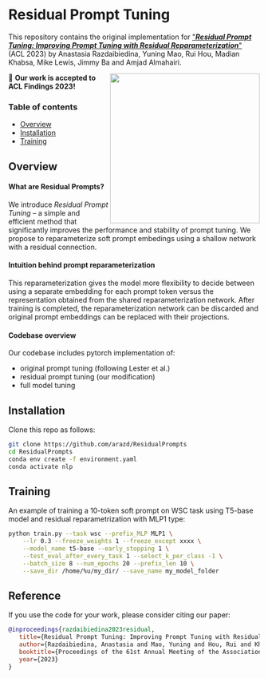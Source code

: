 # Residual Prompt Tuning
This repository contains the original implementation for ["***Residual Prompt Tuning: Improving Prompt Tuning
with Residual Reparameterization***"](https://arxiv.org/abs/2305.03937) (ACL 2023) by Anastasia Razdaibiedina, Yuning Mao, Rui Hou, Madian Khabsa, Mike Lewis, Jimmy Ba and Amjad Almahairi.

<!-- ![Residual Prompt Tuning illustration](/images/residual_pt_method.png) -->
<img src="images/residual_pt_method.png" align="right" width="300">
<!-- **Illustration of Residual Prompt Tuning and comparison with prompt tuning by Lester et al. (2021). ** -->

🎊 **Our work is accepted to ACL Findings 2023!** 

<!-- Our paper here - ["Residual Prompt Tuning: Improving Prompt Tuning
with Residual Reparameterization"](https://arxiv.org/abs/2305.03937), Findings of ACL 2023. -->

### Table of contents
* [Overview](#Overview)
* [Installation](#Installation)
* [Training](#Training) 
<!-- * [How to cite](#raising_hand-questions) -->


## Overview
#### What are Residual Prompts?
We introduce *Residual Prompt Tuning* – a simple and efficient method that significantly improves the performance and stability of prompt tuning. We propose to reparameterize soft prompt embedings using a shallow network with a residual connection. 

#### Intuition behind prompt reparameterization
This reparameterization gives the model more flexibility to decide between using a separate embedding for each prompt token versus the representation obtained from the
shared reparameterization network. After training is completed, the reparameterization network can be discarded and original prompt embeddings can be replaced with their projections.

#### Codebase overview
Our codebase includes pytorch implementation of:
* original prompt tuning (following Lester et al.)
* residual prompt tuning (our modification)
* full model tuning

<!-- To create nlp virtual env., run:
conda env create -f environment.yaml -->
## Installation
Clone this repo as follows:
```bash
git clone https://github.com/arazd/ResidualPrompts
cd ResidualPrompts
conda env create -f environment.yaml
conda activate nlp
```

## Training
An example of training a 10-token soft prompt on WSC task using T5-base model and residual reparametrization with MLP1 type:
```bash
python train.py --task wsc --prefix_MLP MLP1 \
    --lr 0.3 --freeze_weights 1 --freeze_except xxxx \
    --model_name t5-base --early_stopping 1 \
    --test_eval_after_every_task 1 --select_k_per_class -1 \
    --batch_size 8 --num_epochs 20 --prefix_len 10 \
    --save_dir /home/%u/my_dir/ --save_name my_model_folder
```

<!-- ## Repo structure -->
## Reference
If you use the code for your work, please consider citing our paper:
```bibtex
@inproceedings{razdaibiedina2023residual,
   title={Residual Prompt Tuning: Improving Prompt Tuning with Residual Reparameterization},
   author={Razdaibiedina, Anastasia and Mao, Yuning and Hou, Rui and Khabsa, Madian and Lewis, Mike and Ba, Jimmy and Almahairi, Amjad},
   booktitle={Proceedings of the 61st Annual Meeting of the Association for Computational Linguistics},
   year={2023}
}
```
